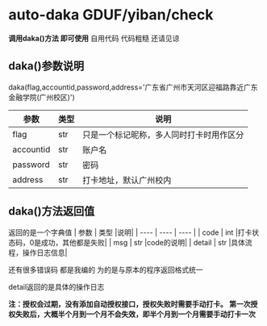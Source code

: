 # auto-daka GDUF/yiban/check
**调用daka()方法 即可使用** 
自用代码 代码粗糙 还请见谅
## daka()参数说明
daka(flag,accountid,password,address='广东省广州市天河区迎福路靠近广东金融学院(广州校区)')

|  参数   | 类型  |说明|
|  ----  | ----  | ---- |
| flag  | str |只是一个标记昵称，多人同时打卡时用作区分|
| accountid  | str |账户名|
| password  | str |密码|
| address  | str |打卡地址，默认广州校内|
## daka()方法返回值
返回的是一个字典值
|  参数   | 类型  |说明|
|  ----  | ----  | ---- |
| code  | int |打卡状态码，0是成功，其他都是失败|
| msg | str |code的说明|
|  detail   | str  |具体流程，操作日志信息|


还有很多错误码 都是我编的 为的是与原本的程序返回格式统一

detail返回的是具体的操作日志

**注：授权会过期，没有添加自动授权接口，授权失败时需要手动打卡。** 
**第一次授权失败后，大概半个月到一个月不会失效，即半个月到一个月需要手动打卡一次**
